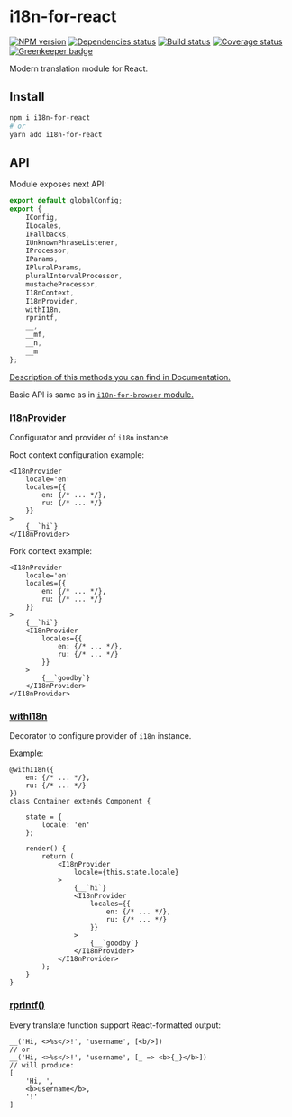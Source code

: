 # i18n-for-react

[![NPM version][npm]][npm-url]
[![Dependencies status][deps]][deps-url]
[![Build status][build]][build-url]
[![Coverage status][coverage]][coverage-url]
[![Greenkeeper badge][greenkeeper]][greenkeeper-url]

[npm]: https://img.shields.io/npm/v/i18n-for-react.svg
[npm-url]: https://npmjs.com/package/i18n-for-react

[deps]: https://david-dm.org/TrigenSoftware/i18n-for-react.svg
[deps-url]: https://david-dm.org/TrigenSoftware/i18n-for-react

[build]: http://img.shields.io/travis/com/TrigenSoftware/i18n-for-react.svg
[build-url]: https://travis-ci.com/TrigenSoftware/i18n-for-react

[coverage]: https://img.shields.io/coveralls/TrigenSoftware/i18n-for-react.svg
[coverage-url]: https://coveralls.io/r/TrigenSoftware/i18n-for-react

[greenkeeper]: https://badges.greenkeeper.io/TrigenSoftware/i18n-for-react.svg
[greenkeeper-url]: https://greenkeeper.io/

Modern translation module for React.

## Install

```sh
npm i i18n-for-react
# or
yarn add i18n-for-react
```

## API

Module exposes next API:

```js
export default globalConfig;
export {
    IConfig,
    ILocales,
    IFallbacks,
    IUnknownPhraseListener,
    IProcessor,
    IParams,
    IPluralParams,
    pluralIntervalProcessor,
    mustacheProcessor,
    I18nContext,
    I18nProvider,
    withI18n,
    rprintf,
    __,
    __mf,
    __n,
    __m
};
```

[Description of this methods you can find in Documentation.](https://trigensoftware.github.io/i18n-for-react/index.html)

Basic API is same as in [`i18n-for-browser` module.](https://github.com/TrigenSoftware/i18n-for-browser)

### [I18nProvider](https://trigensoftware.github.io/i18n-for-react/modules/_index_.html#i18nprovider)

Configurator and provider of `i18n` instance.

Root context configuration example:

```tsx
<I18nProvider
    locale='en'
    locales={{
        en: {/* ... */},
        ru: {/* ... */}
    }}
>
    {__`hi`}
</I18nProvider>
```

Fork context example:

```tsx
<I18nProvider
    locale='en'
    locales={{
        en: {/* ... */},
        ru: {/* ... */}
    }}
>
    {__`hi`}
    <I18nProvider
        locales={{
            en: {/* ... */},
            ru: {/* ... */}
        }}
    >
        {__`goodby`}
    </I18nProvider>
</I18nProvider>
```

### [withI18n](https://trigensoftware.github.io/i18n-for-react/modules/_index_.html#withi18n)

Decorator to configure provider of `i18n` instance.

Example:

```tsx
@withI18n({
    en: {/* ... */},
    ru: {/* ... */}
})
class Container extends Component {

    state = {
        locale: 'en'
    };

    render() {
        return (
            <I18nProvider
                locale={this.state.locale}
            >
                {__`hi`}
                <I18nProvider
                    locales={{
                        en: {/* ... */},
                        ru: {/* ... */}
                    }}
                >
                    {__`goodby`}
                </I18nProvider>
            </I18nProvider>
        );
    }
}
```

### [rprintf()](https://trigensoftware.github.io/i18n-for-react/modules/_index_.html#rprintf)

Every translate function support React-formatted output:

```tsx
__('Hi, <>%s</>!', 'username', [<b/>])
// or
__('Hi, <>%s</>!', 'username', [_ => <b>{_}</b>])
// will produce:
[
    'Hi, ',
    <b>username</b>,
    '!'
]
```
